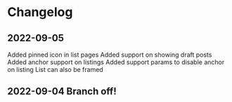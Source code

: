 # Changelog

## 2022-09-05
Added pinned icon in list pages
Added support on showing draft posts
Added anchor support on listings
Added support params to disable anchor on listing
List can also be framed

## 2022-09-04 Branch off!
